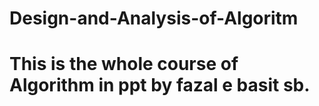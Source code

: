 # Design-and-Analysis-of-Algoritm
# This is the whole course of Algorithm in ppt by fazal e basit sb.
